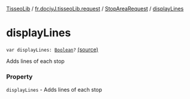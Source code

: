 [TisseoLib](../../index.md) / [fr.docjyJ.tisseoLib.request](../index.md) / [StopAreaRequest](index.md) / [displayLines](./display-lines.md)

# displayLines

`var displayLines: `[`Boolean`](https://kotlinlang.org/api/latest/jvm/stdlib/kotlin/-boolean/index.html)`?` [(source)](https://github.com/docjyJ/TisseoLib/tree/master/src/main/kotlin/fr/docjyJ/tisseoLib/request/StopAreaRequest.kt#L30)

Adds lines of each stop

### Property

`displayLines` - Adds lines of each stop